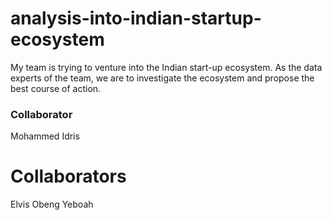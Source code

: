 # analysis-into-indian-startup-ecosystem
My team is trying to venture into the Indian start-up ecosystem. As the data experts of the team, we are to investigate the ecosystem and propose the best course of action.

### Collaborator
Mohammed Idris
# Collaborators
Elvis Obeng Yeboah
